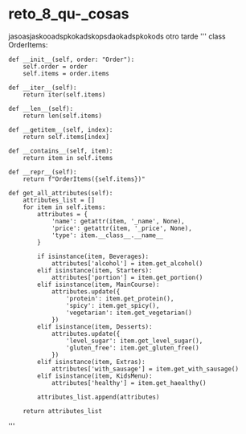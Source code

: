 # reto_8_qu-_cosas
jasoasjaskooadspkokadskopsdaokadspkokods otro tarde
'''
class OrderItems:
    
    def __init__(self, order: "Order"):
        self.order = order
        self.items = order.items
    
    def __iter__(self):
        return iter(self.items)
    
    def __len__(self):
        return len(self.items)
    
    def __getitem__(self, index):
        return self.items[index]
    
    def __contains__(self, item):
        return item in self.items
    
    def __repr__(self):
        return f"OrderItems({self.items})"
    
    def get_all_attributes(self):
        attributes_list = []
        for item in self.items:
            attributes = {
                'name': getattr(item, '_name', None),
                'price': getattr(item, '_price', None),
                'type': item.__class__.__name__
            }
            
            if isinstance(item, Beverages):
                attributes['alcohol'] = item.get_alcohol()
            elif isinstance(item, Starters):
                attributes['portion'] = item.get_portion()
            elif isinstance(item, MainCourse):
                attributes.update({
                    'protein': item.get_protein(),
                    'spicy': item.get_spicy(),
                    'vegetarian': item.get_vegetarian()
                })
            elif isinstance(item, Desserts):
                attributes.update({
                    'level_sugar': item.get_level_sugar(),
                    'gluten_free': item.get_gluten_free()
                })
            elif isinstance(item, Extras):
                attributes['with_sausage'] = item.get_with_sausage()
            elif isinstance(item, KidsMenu):
                attributes['healthy'] = item.get_haealthy()
            
            attributes_list.append(attributes)
        
        return attributes_list
'''
